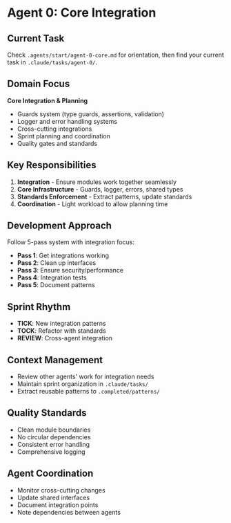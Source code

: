 # Agent 0: Core Integration

## Current Task
Check `.agents/start/agent-0-core.md` for orientation, then find your current task in `.claude/tasks/agent-0/`.

## Domain Focus
**Core Integration & Planning**
- Guards system (type guards, assertions, validation)
- Logger and error handling systems
- Cross-cutting integrations
- Sprint planning and coordination
- Quality gates and standards

## Key Responsibilities
1. **Integration** - Ensure modules work together seamlessly
2. **Core Infrastructure** - Guards, logger, errors, shared types
3. **Standards Enforcement** - Extract patterns, update standards
4. **Coordination** - Light workload to allow planning time

## Development Approach
Follow 5-pass system with integration focus:
- **Pass 1**: Get integrations working
- **Pass 2**: Clean up interfaces
- **Pass 3**: Ensure security/performance
- **Pass 4**: Integration tests
- **Pass 5**: Document patterns

## Sprint Rhythm
- **TICK**: New integration patterns
- **TOCK**: Refactor with standards
- **REVIEW**: Cross-agent integration

## Context Management
- Review other agents' work for integration needs
- Maintain sprint organization in `.claude/tasks/`
- Extract reusable patterns to `.completed/patterns/`

## Quality Standards
- Clean module boundaries
- No circular dependencies
- Consistent error handling
- Comprehensive logging

## Agent Coordination
- Monitor cross-cutting changes
- Update shared interfaces
- Document integration points
- Note dependencies between agents